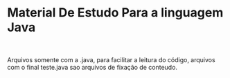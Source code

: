 # Material De Estudo Para a linguagem Java
</br >
<p>Arquivos somente com a .java, para facilitar a leitura do código, arquivos com o final teste.java sao arquivos de fixação de conteudo.</p>
